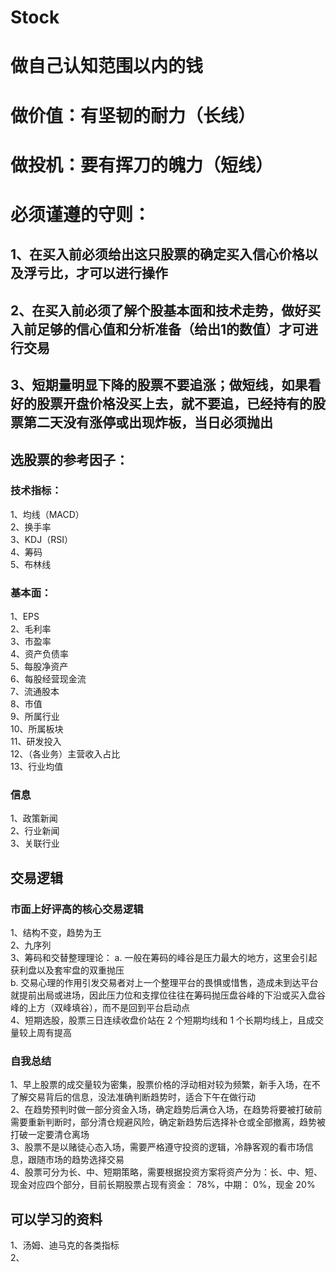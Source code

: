 # Stock
# 做自己认知范围以内的钱  
# 做价值：有坚韧的耐力（长线）  
# 做投机：要有挥刀的魄力（短线）  

# 必须谨遵的守则：
## 1、在买入前必须给出这只股票的确定买入信心价格以及浮亏比，才可以进行操作  
## 2、在买入前必须了解个股基本面和技术走势，做好买入前足够的信心值和分析准备（给出1的数值）才可进行交易  
## 3、短期量明显下降的股票不要追涨；做短线，如果看好的股票开盘价格没买上去，就不要追，已经持有的股票第二天没有涨停或出现炸板，当日必须抛出

## 选股票的参考因子：
### 技术指标：
1、均线（MACD）  
2、换手率  
3、KDJ（RSI）   
4、筹码  
5、布林线  


### 基本面：
1、EPS  
2、毛利率   
3、市盈率  
4、资产负债率   
5、每股净资产  
6、每股经营现金流  
7、流通股本  
8、市值  
9、所属行业  
10、所属板块  
11、研发投入  
12、（各业务）主营收入占比  
13、行业均值  

### 信息
1、政策新闻  
2、行业新闻  
3、关联行业  

## 交易逻辑
### 市面上好评高的核心交易逻辑
1、结构不变，趋势为王  
2、九序列  
3、筹码和交替整理理论：
 a. 一般在筹码的峰谷是压力最大的地方，这里会引起获利盘以及套牢盘的双重抛压  
 b. 交易心理的作用引发交易者对上一个整理平台的畏惧或惜售，造成未到达平台就提前出局或进场，因此压力位和支撑位往往在筹码抛压盘谷峰的下沿或买入盘谷峰的上方（双峰填谷），而不是回到平台启动点  
4、短期选股，股票三日连续收盘价站在 2 个短期均线和 1 个长期均线上，且成交量较上周有提高  


### 自我总结
1、早上股票的成交量较为密集，股票价格的浮动相对较为频繁，新手入场，在不了解交易背后的信息，没法准确判断趋势时，适合下午在做行动  
2、在趋势预判时做一部分资金入场，确定趋势后满仓入场，在趋势将要被打破前需要重新判断时，部分清仓规避风险，确定新趋势后选择补仓或全部撤离，趋势被打破一定要清仓离场  
3、股票不是以赌徒心态入场，需要严格遵守投资的逻辑，冷静客观的看市场信息，跟随市场的趋势选择交易  
4、股票可分为长、中、短期策略，需要根据投资方案将资产分为：长、中、短、现金对应四个部分，目前长期股票占现有资金： 78%，中期： 0%，现金 20%  

## 可以学习的资料
1、汤姆、迪马克的各类指标  
2、
